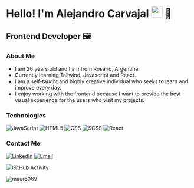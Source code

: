 <h1>Hello! I'm Alejandro Carvajal <img src="[https://raw.githubusercontent.com/iampavangandhi/iampavangandhi/master/gifs/Hi.gif](https://i.gifer.com/4XCW.gif)" width="30px"> 🚀</h1>
<h2>Frontend Developer 🖼️</h2>

### About Me
- I am 26 years old and I am from Rosario, Argentina.
- Currently learning Tailwind, Javascript and React.
- I am a self-taught and highly creative individual who seeks to learn and improve every day.
- I enjoy working with the frontend because I want to provide the best visual experience for the users who visit my projects.

### Technologies
  ![JavaScript](https://img.shields.io/badge/-JavaScript-333333?style=flat&logo=javascript)
  ![HTML5](https://img.shields.io/badge/-HTML5-333333?style=flat&logo=HTML5)
  ![CSS](https://img.shields.io/badge/-CSS-333333?style=flat&logo=CSS3&logoColor=1572B6)
  ![SCSS](https://img.shields.io/badge/-SCSS-333333?style=flat&logo=SASS&logoColor=CE6B9E)
  ![React](https://img.shields.io/badge/-React-333333?style=flat&logo=react)



### Contact Me
<a href="https://www.linkedin.com/in/alejandrofjl/"><img alt="LinkedIn" src="https://img.shields.io/badge/LinkedIn-Mauro%20Vera-blue?style=flat-square&logo=linkedin"></a>
<a href="ale.carva16@gmail.com"><img alt="Email" src="https://img.shields.io/badge/Gmail-Maurovera069@gmail.com-blue?style=flat-square&logo=gmail"></a>  

![GitHub Activity](https://github-readme-stats.vercel.app/api?username=mauro069&show_icons=true)

<p align="left"> <img src="https://komarev.com/ghpvc/?username=mauro069&label=Profile%20views&color=0e75b6&style=flat" alt="mauro069" /> </p>

